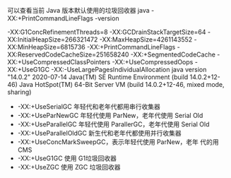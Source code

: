 可以查看当前 Java 版本默认使⽤的垃圾回收器
java  -XX:+PrintCommandLineFlags  -version

-XX:G1ConcRefinementThreads=8 
-XX:GCDrainStackTargetSize=64 
-XX:InitialHeapSize=266321472 
-XX:MaxHeapSize=4261143552 
-XX:MinHeapSize=6815736 
-XX:+PrintCommandLineFlags 
-XX:ReservedCodeCacheSize=251658240 
-XX:+SegmentedCodeCache 
-XX:+UseCompressedClassPointers 
-XX:+UseCompressedOops 
-XX:+UseG1GC 
-XX:-UseLargePagesIndividualAllocation
java version "14.0.2" 2020-07-14
Java(TM) SE Runtime Environment (build 14.0.2+12-46)
Java HotSpot(TM) 64-Bit Server VM (build 14.0.2+12-46, mixed mode, sharing)



- -XX:+UseSerialGC 年轻代和⽼年代都⽤串⾏收集器 
- -XX:+UseParNewGC 年轻代使⽤ ParNew，⽼年代使⽤ Serial Old
- -XX:+UseParallelGC 年轻代使⽤ ParallerGC，⽼年代使⽤ Serial Old
- -XX:+UseParallelOldGC 新⽣代和⽼年代都使⽤并⾏收集器 
- -XX:+UseConcMarkSweepGC，表⽰年轻代使⽤ ParNew，⽼年 代的⽤ CMS 
- -XX:+UseG1GC 使⽤ G1垃圾回收器 
- -XX:+UseZGC 使⽤ ZGC 垃圾回收器

